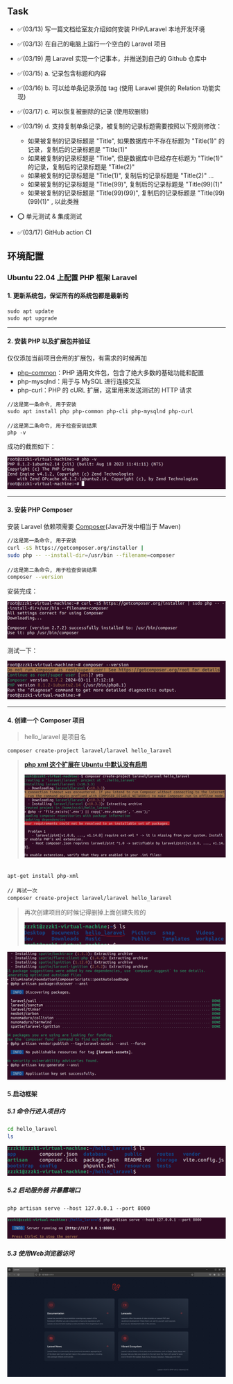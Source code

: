 ## Task

- ✅(03/13) 写一篇文档给室友介绍如何安装 PHP/Laravel 本地开发环境
- ✅(03/13) 在自己的电脑上运行一个空白的 Laravel 项目

- ✅(03/19) 用 Laravel 实现一个记事本，并推送到自己的 Github 仓库中

- ✅(03/15) a. 记录包含标题和内容 
- ✅(03/16) b. 可以给单条记录添加 tag (使用 Laravel 提供的 Relation 功能实现)
- ✅(03/17) c. 可以恢复被删除的记录 (使用软删除)
- ✅(03/19) d. 支持复制单条记录，被复制的记录标题需要按照以下规则修改：
     - 如果被复制的记录标题是 "Title", 如果数据库中不存在标题为 "Title(1)" 的记录，复制后的记录标题是 "Title(1)"
     - 如果被复制的记录标题是 "Title", 但是数据库中已经存在标题为 "Title(1)" 的记录，复制后的记录标题是 "Title(2)"
     - 如果被复制的记录标题是 "Title(1)", 复制后的记录标题是 "Title(2)"
       ...
     - 如果被复制的记录标题是 "Title(99)", 复制后的记录标题是 "Title(99)(1)" 
     - 如果被复制的记录标题是 "Title(99)(99)", 复制后的记录标题是 "Title(99)(99)(1)" , 以此类推
- ⭕ 单元测试 & 集成测试
- ✅(03/17) GitHub action CI

## 环境配置

### Ubuntu 22.04 上配置 PHP 框架 Laravel 

#### 1. 更新系统包，保证所有的系统包都是最新的

```shell
sudo apt update
sudo apt upgrade
```
---
#### 2. 安装 PHP 以及扩展包并验证

仅仅添加当前项目会用的扩展包，有需求的时候再加

- [php-common](https://stackoverflow.com/questions/23295393/what-is-php-common-and-what-does-it-do)：PHP 通用文件包，包含了绝大多数的基础功能和配置
- php-mysqlnd：用于与 MySQL 进行连接交互
- php-curl：PHP 的 cURL 扩展，这里用来发送测试的 HTTP 请求

```shell
//这是第一条命令, 用于安装
sudo apt install php php-common php-cli php-mysqlnd php-curl

//这是第二条命令, 用于检查安装结果
php -v
```

成功的截图如下：

![](./assets/php-v.png)

---

#### 3. 安装 PHP Composer

安装 Laravel 依赖项需要 [Composer](https://getcomposer.org/doc/00-intro.md)(Java开发中相当于 Maven)

```sh
//这是第一条命令, 用于安装
curl -sS https://getcomposer.org/installer | 
sudo php -- --install-dir=/usr/bin --filename=composer

//这是第二条命令, 用于检查安装结果
composer --version
```

安装完成：

![](./assets/composer.png)

测试一下：

![](./assets/verfity-composer-successful.png)

---

#### 4. 创建一个 Composer 项目

> hello_laravel 是项目名

```shell
composer create-project laravel/laravel hello_laravel
```

> **[php xml 这个扩展在 Ubuntu 中默认没有启用](https://stackoverflow.com/questions/68873115/require-ext-xml-it-is-missing-from-your-system-install-or-enable-phps-xml)**
>
> ![](./assets/composer-create-project-failed-xml.png)

```sh

apt-get install php-xml

// 再试一次
composer create-project laravel/laravel hello_laravel
```

> 再次创建项目的时候记得删掉上面创建失败的
>
> ![](./assets/create_before_deleted.png)

![](./assets/build-project-successful.png)

#### 5.启动框架

##### 5.1 命令行进入项目内

```sh
cd hello_laravel
ls
```

![](./assets/cd_project_and_ls.png)

##### 5.2 启动服务器 并暴露端口

```
php artisan serve --host 127.0.0.1 --port 8000
```

![](./assets/start-server-8000.png)

##### 5.3 使用Web浏览器访问



![](./assets/client-server-200.png)
